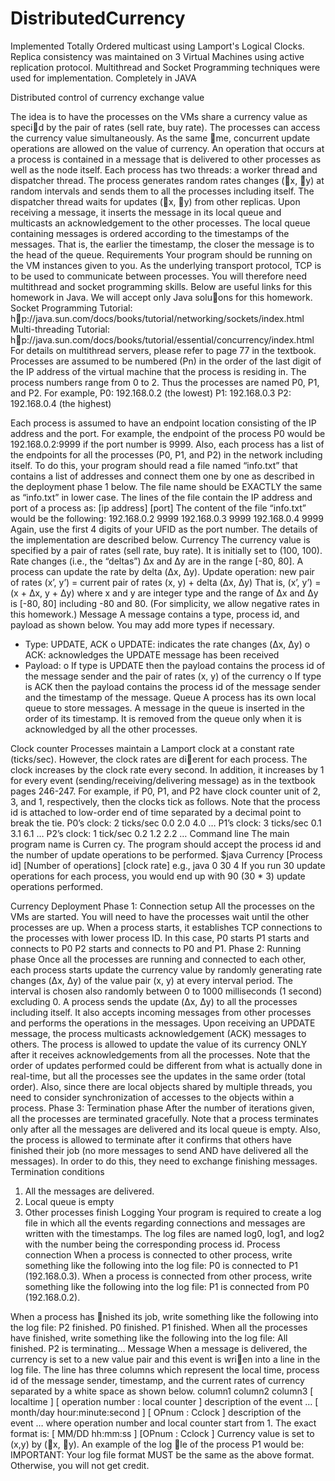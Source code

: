 DistributedCurrency
===================
Implemented Totally Ordered multicast using Lamport's Logical Clocks. Replica consistency was maintained on 3 Virtual Machines using active replication protocol. Multithread and Socket Programming techniques were used for implementation. Completely in JAVA





Distributed control of currency exchange value

The idea is to have the processes on the VMs share a currency value as speci􀄞d by the pair of rates (sell
rate, buy rate). The processes can access the currency value simultaneously. As the same 􀆟me, concurrent
update operations are allowed on the value of currency. An operation that occurs at a process is
contained in a message that is delivered to other processes as well as the node itself.
Each process has two threads: a worker thread and dispatcher thread. The process generates random
rates changes (􀑐x, 􀑐y) at random intervals and sends them to all the processes including itself. The
dispatcher thread waits for updates (􀑐x, 􀑐y) from other replicas. Upon receiving a message, it inserts
the message in its local queue and multicasts an acknowledgement to the other processes. The local
queue containing messages is ordered according to the timestamps of the messages. That is, the earlier
the timestamp, the closer the message is to the head of the queue.
Requirements
Your program should be running on the VM instances given to you. As the underlying transport
protocol, TCP is to be used to communicate between processes. You will therefore need multithread
and socket programming skills. Below are useful links for this homework in Java. We will accept only
Java solu􀆟ons for this homework.
Socket Programming Tutorial: h􀆩p://java.sun.com/docs/books/tutorial/networking/sockets/index.html
Multi-threading Tutorial: h􀆩p://java.sun.com/docs/books/tutorial/essential/concurrency/index.html
For details on multithread servers, please refer to page 77 in the textbook.
Processes are assumed to be numbered (Pn) in the order of the last digit of the IP address of the virtual
machine that the process is residing in. The process numbers range from 0 to 2. Thus the processes are
named P0, P1, and P2.
For example,
P0: 192.168.0.2 (the lowest)
P1: 192.168.0.3
P2: 192.168.0.4 (the highest)

Each process is assumed to have an endpoint location consisting of the IP address and the port. For
example, the endpoint of the process P0 would be 192.168.0.2:9999 if the port number is 9999. Also,
each process has a list of the endpoints for all the processes (P0, P1, and P2) in the network including
itself. To do this, your program should read a file named “info.txt” that contains a list of addresses and
connect them one by one as described in the deployment phase 1 below. The file name should be
EXACTLY the same as “info.txt” in lower case. The lines of the file contain the IP address and port of a
process as: [ip address] [port]
The content of the file “info.txt” would be the following:
192.168.0.2 9999
192.168.0.3 9999
192.168.0.4 9999
Again, use the first 4 digits of your UFID as the port number.
The details of the implementation are described below.
Currency
The currency value is specified by a pair of rates (sell rate, buy rate). It is initially set to (100, 100). Rate
changes (i.e., the “deltas”) Δx and Δy are in the range [-80, 80]. A process can update the rate by delta (Δx,
Δy). Update operation: new pair of rates (x’, y’) = current pair of rates (x, y) + delta (Δx, Δy)
That is, (x’, y’) = (x + Δx, y + Δy) where x and y are integer type and the range of Δx and Δy is [-80, 80]
including -80 and 80. (For simplicity, we allow negative rates in this homework.)
Message
A message contains a type, process id, and payload as shown below. You may add more types if
necessary.
- Type: UPDATE, ACK
o UPDATE: indicates the rate changes (Δx, Δy)
o ACK: acknowledges the UPDATE message has been received
- Payload:
o If type is UPDATE then the payload contains the process id of the message sender and the
pair of rates (x, y) of the currency
o If type is ACK then the payload contains the process id of the message sender and the
timestamp of the message.
Queue
A process has its own local queue to store messages. A message in the queue is inserted in the order of
its timestamp. It is removed from the queue only when it is acknowledged by all the other processes.

Clock counter
Processes maintain a Lamport clock at a constant rate (ticks/sec). However, the clock rates are di􀄫erent
for each process. The clock increases by the clock rate every second. In addition, it increases by 1 for
every event (sending/receiving/delivering message) as in the textbook pages 246-247. For example, if P0,
P1, and P2 have clock counter unit of 2, 3, and 1, respectively, then the clocks tick as follows. Note that
the process id is attached to low-order end of time separated by a decimal point to break the tie.
P0’s clock: 2 ticks/sec
0.0
2.0
4.0
…
P1’s clock: 3 ticks/sec
0.1
3.1
6.1
…
P2’s clock: 1 tick/sec
0.2
1.2
2.2
…
Command line
The main program name is Curren cy. The program should accept the process id and the number of
update operations to be performed.
$java Currency [Process id] [Number of operations] [clock rate]
e.g., java 0 30 4
If you run 30 update operations for each process, you would end up with 90 (30 * 3) update operations
performed.

Currency
Deployment
Phase 1: Connection setup
All the processes on the VMs are started. You will need to have the processes wait until the other
processes are up. When a process starts, it establishes TCP connections to the processes with lower
process ID.
In this case,
P0 starts
P1 starts and connects to P0
P2 starts and connects to P0 and P1.
Phase 2: Running phase
Once all the processes are running and connected to each other, each process starts update the
currency value by randomly generating rate changes (Δx, Δy) of the value pair (x, y) at every interval
period. The interval is chosen also randomly between 0 to 1000 milliseconds (1 second) excluding 0.
A process sends the update (Δx, Δy) to all the processes including itself. It also accepts incoming
messages from other processes and performs the operations in the messages. Upon receiving an
UPDATE message, the process multicasts acknowledgement (ACK) messages to others. The process is
allowed to update the value of its currency ONLY after it receives acknowledgements from all the
processes. Note that the order of updates performed could be different from what is actually done in
real-time, but all the processes see the updates in the same order (total order). Also, since there are
local objects shared by multiple threads, you need to consider synchronization of accesses to the objects
within a process.
Phase 3: Termination phase
After the number of iterations given, all the processes are terminated gracefully. Note that a process
terminates only after all the messages are delivered and its local queue is empty. Also, the process is
allowed to terminate after it confirms that others have finished their job (no more messages to send
AND have delivered all the messages). In order to do this, they need to exchange finishing messages.
Termination conditions
1. All the messages are delivered.
2. Local queue is empty
3. Other processes finish
Logging
Your program is required to create a log file in which all the events regarding connections and messages
are written with the timestamps. The log files are named log0, log1, and log2 with the number being the
corresponding process id.
Process connection
When a process is connected to other process, write something like the following into the log file:
P0 is connected to P1 (192.168.0.3).
When a process is connected from other process, write something like the following into the log file:
P1 is connected from P0 (192.168.0.2).

When a process has 􀄮nished its job, write something like the following into the log file:
P2 finished.
P0 finished.
P1 finished.
When all the processes have finished, write something like the following into the log file:
All finished. P2 is terminating…
Message
When a message is delivered, the currency is set to a new value pair and this event is wri􀆩en into a line in
the log file. The line has three columns which represent the local time, process id of the message
sender, timestamp, and the current rates of currency separated by a white space as shown below.
column1 column2 column3
[ localtime ] [ operation number : local counter ] description of the event …
[ month/day hour:minute:second ] [ OPnum : Cclock ] description of the event …
where operation number and local counter start from 1.
The exact format is:
[ MM/DD hh:mm:ss ] [OPnum : Cclock ] Currency value is set to (x,y) by (􀑐x, 􀑐y).
An example of the log 􀄮le of the process P1 would be:
IMPORTANT: Your log file format MUST be the same as the above format. Otherwise, you will not get
credit.
